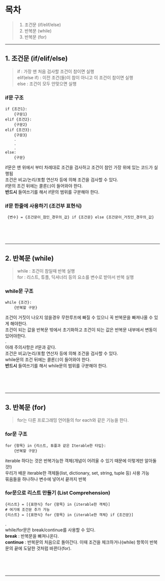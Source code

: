 # 목차
> 1. 조건문 (if/elif/else)
> 2. 반복문 (while)
> 3. 반복문 (for)
- - -

## 1. 조건문 (if/elif/else)

> if : 가장 맨 처음 검사할 조건이 참이면 실행   
> elif(else if) : 이전 조건(들)이 참이 아니고 이 조건이 참이면 실행   
> else : 조건이 모두 안맞으면 실행   

### if문 구조
```
if {조건1}:
    {구문1}
elif {조건2}:
    {구문2}
elif {조건3}:
    {구문3}
    .
    .
    .
else:
    {구문}
```

if문은 맨 위에서 부터 차례대로 조건을 검사하고 조건이 참인 가장 위에 있는 코드가 실행됨   
조건은 비교/논리/포함 연산자 등에 의해 조건을 검사할 수 있다.   
if문의 조건 뒤에는 콜론(:)이 들어와야 한다.   
**반드시** 들여쓰기를 해서 if문의 범위를 구분해야 한다.   

### if문 한줄에 사용하기 (조건부 표현식)
```
 {변수} = {조건문이_참인_경우의_값} if {조건문} else {조건문이_거짓인_경우의_값}
```

<br/><br/><br/>

- - -
## 2. 반복문 (while)
> while : 조건이 참일때 반복 실행   
> for : 리스트, 튜플, 딕셔너리 등의 요소를 변수로 받아서 반복 실행

### while문 구조
```
while {조건}:
    {반복할 구문}
```
조건이 거짓이 나오지 않을경우 무한루프에 빠질 수 있으니 꼭 반복문을 빠져나올 수 있게 해야한다.   
조건이 되는 값을 반복문 밖에서 초기화하고 조건이 되는 값은 반복문 내부에서 변동이 있어야한다.    
.   
아래 주의사항은 if문과 같다.   
조건은 비교/논리/포함 연산자 등에 의해 조건을 검사할 수 있다.   
while문의 조건 뒤에는 콜론(:)이 들어와야 한다.   
**반드시** 들여쓰기를 해서 while문의 범위를 구분해야 한다.   


<br/><br/><br/>

- - -
## 3. 반복문 (for)
> for는 다른 프로그래밍 언어들의 for each와 같은 기능을 한다.
### for문 구조
```
for {항목} in {리스트, 튜플과 같은 Iterable한 타입}:
    {반복할 구문}
```
iterable 하다는 것은 반복가능한 객체(개념이 어려울 수 있기 때문에 이렇게만 알아둘 것!)   
우리가 배운 iterable한 객체들(list, dictionary, set, string, tuple 등) 사용 가능  
묶음들을 하나하나 변수에 넣어서 끝까지 반복   

### for문으로 리스트 만들기 (List Comprehension)
```
{리스트} = [{표현식} for {항목} in {iterable한 객체}]    
# 여기에 조건문 추가 가능
{리스트} = [{표현식} for {항목} in {iterable한 객체} if {조건문}]
```
.   
while/for문은 break/continue를 사용할 수 있다.   
**break** : 반복문을 빠져나온다.   
**continue** : 반복문의 처음으로 돌아간다. 이때 조건을 체크하거나(while) 항목이 반복문의 끝에 도달한 것처럼 바뀐다(for).

<br/><br/><br/>

- - -